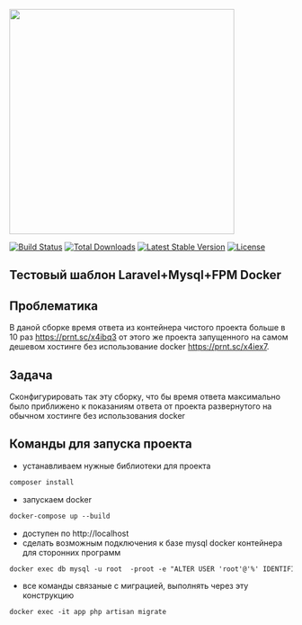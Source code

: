 <p><img src="https://steering.com.ua/c/images/others/Logo_ms_ru.svg" width="400" alt=""></p>

<p>
<a href="https://travis-ci.org/laravel/framework"><img src="https://travis-ci.org/laravel/framework.svg" alt="Build Status"></a>
<a href="https://packagist.org/packages/laravel/framework"><img src="https://poser.pugx.org/laravel/framework/d/total.svg" alt="Total Downloads"></a>
<a href="https://packagist.org/packages/laravel/framework"><img src="https://poser.pugx.org/laravel/framework/v/stable.svg" alt="Latest Stable Version"></a>
<a href="https://packagist.org/packages/laravel/framework"><img src="https://poser.pugx.org/laravel/framework/license.svg" alt="License"></a>
</p>

## Тестовый шаблон Laravel+Mysql+FPM Docker

## Проблематика
В даной сборке время ответа из контейнера чистого проекта больше в 10 раз https://prnt.sc/x4ibq3 от этого же проекта запущенного
на самом дешевом хостинге без использование docker https://prnt.sc/x4iex7.

## Задача
Сконфигурировать так эту сборку, что бы время ответа максимально было приближено к показаниям 
ответа от проекта развернутого на обычном хостинге без использования docker

## Команды для запуска проекта
- устанавливаем нужные библиотеки для проекта
```html 
composer install
```
- запускаем docker
```html 
docker-compose up --build
```
- доступен по http://localhost
- сделать возможным подключения к базе mysql docker контейнера для сторонних программ
```html
docker exec db mysql -u root  -proot -e "ALTER USER 'root'@'%' IDENTIFIED WITH mysql_native_password BY 'root';"
```
- все команды связаные с миграцией, выполнять через эту конструкцию
```html
docker exec -it app php artisan migrate
```


